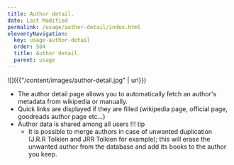 ```yaml
---
title: Author detail.
date: Last Modified 
permalink: /usage/author-detail/index.html
eleventyNavigation:
  key: usage-author-detail
  order: 504
  title: Author detail.
  parent: usage
---
```


![]({{"/content/images/author-detail.jpg" | url}})


* The author detail page allows you to automatically fetch an author's metadata from wikipedia or manually.
* Quick links are displayed if they are filled (wikipedia page, official page, goodreads author page etc...)
* Author data is shared among all users
!!! tip
    * It is possible to merge authors in case of unwanted duplication (J.R.R Tolkien and JRR Tolkien for example); this will erase the unwanted author from the database and add its books to the author you keep.
